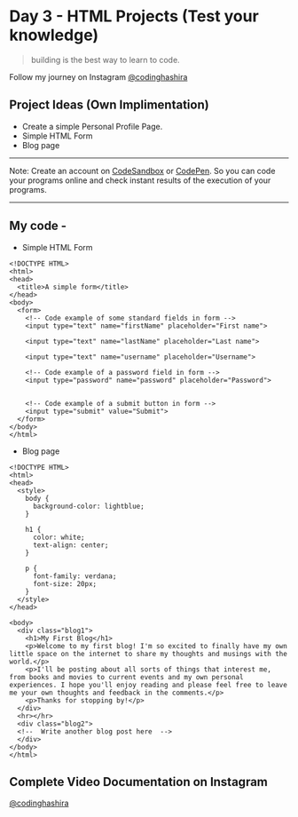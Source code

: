 # Day 3 - HTML Projects (Test your knowledge)

> building is the best way to learn to code.

Follow my journey on Instagram [@codinghashira](https://instagram.com/codinghashira)<br>

## Project Ideas (Own Implimentation)

- Create a simple Personal Profile Page.
- Simple HTML Form
- Blog page

---

Note: Create an account on [CodeSandbox](https://codesandbox.io) or [CodePen](https://codepen.io/). So you can code your programs online and check instant results of the execution of your programs.

---

## My code -

- Simple HTML Form

```
<!DOCTYPE HTML>
<html>
<head>
  <title>A simple form</title>
</head>
<body>
  <form>
    <!-- Code example of some standard fields in form -->
    <input type="text" name="firstName" placeholder="First name">

    <input type="text" name="lastName" placeholder="Last name">

    <input type="text" name="username" placeholder="Username">

    <!-- Code example of a password field in form -->
    <input type="password" name="password" placeholder="Password">


    <!-- Code example of a submit button in form -->
    <input type="submit" value="Submit">
  </form>
</body>
</html>
```

- Blog page

```
<!DOCTYPE HTML>
<html>
<head>
  <style>
    body {
      background-color: lightblue;
    }

    h1 {
      color: white;
      text-align: center;
    }

    p {
      font-family: verdana;
      font-size: 20px;
    }
  </style>
</head>

<body>
  <div class="blog1">
    <h1>My First Blog</h1>
    <p>Welcome to my first blog! I'm so excited to finally have my own little space on the internet to share my thoughts and musings with the world.</p>
    <p>I'll be posting about all sorts of things that interest me, from books and movies to current events and my own personal experiences. I hope you'll enjoy reading and please feel free to leave me your own thoughts and feedback in the comments.</p>
    <p>Thanks for stopping by!</p>
  </div>
  <hr></hr>
  <div class="blog2">
  <!--  Write another blog post here  -->
  </div>
</body>
</html>
```

## Complete Video Documentation on Instagram

[@codinghashira](https://instagram.com/codinghashira)
